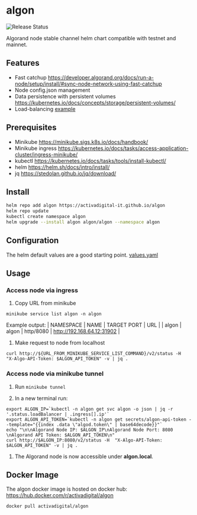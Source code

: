# algon

![Release Status](https://github.com/ActivaDigital-it/algon/actions/workflows/release.yaml/badge.svg)

Algorand node stable channel helm chart compatible with testnet and mainnet.

## Features

- Fast catchup https://developer.algorand.org/docs/run-a-node/setup/install/#sync-node-network-using-fast-catchup
- Node config.json management
- Data persistence with persistent volumes https://kubernetes.io/docs/concepts/storage/persistent-volumes/
- Load-balancing [example](example/load-balancer/README.md)

## Prerequisites

- Minikube https://minikube.sigs.k8s.io/docs/handbook/
- Minikube ingress https://kubernetes.io/docs/tasks/access-application-cluster/ingress-minikube/
- kubectl https://kubernetes.io/docs/tasks/tools/install-kubectl/
- helm https://helm.sh/docs/intro/install/
- jq https://stedolan.github.io/jq/download/

## Install

```sh
helm repo add algon https://activadigital-it.github.io/algon
helm repo update
kubectl create namespace algon
helm upgrade --install algon algon/algon --namespace algon
```

## Configuration

The helm default values are a good starting point. [values.yaml](charts/algon/values.yaml)

## Usage

### Access node via ingress

1. Copy URL from minikube
```
minikube service list algon -n algon
```

Example output:
| NAMESPACE | NAME  | TARGET PORT |            URL             |
| algon     | algon | http/8080   | http://192.168.64.12:31902 |


1. Make request to node from localhost
```
curl http://${URL_FROM_MINIKUBE_SERVICE_LIST_COMMAND}/v2/status -H  "X-Algo-API-Token: $ALGON_API_TOKEN" -v | jq .
```

### Access node via minikube tunnel

1. Run `minikube tunnel`

1. In a new terminal run:
```
export ALGON_IP=`kubectl -n algon get svc algon -o json | jq -r '.status.loadBalancer | .ingress[].ip'`
export ALGON_API_TOKEN=`kubectl -n algon get secrets/algon-api-token --template="{{index .data \"algod.token\" | base64decode}}"`
echo "\n\nAlgorand Node IP: $ALGON_IP\nAlgorand Node Port: 8080 \nAlgorand API Token: $ALGON_API_TOKEN\n"
curl http://$ALGON_IP:8080/v2/status -H  "X-Algo-API-Token: $ALGON_API_TOKEN" -v | jq .
```

1. The Algorand node is now accessible under **algon.local**.

## Docker Image

The algon docker image is hosted on docker hub: https://hub.docker.com/r/activadigital/algon

```
docker pull activadigital/algon
```

